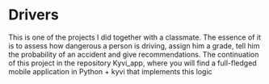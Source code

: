 # Drivers

This is one of the projects I did together with a classmate. The essence of it is to assess how dangerous a person is driving, assign him a grade, tell him 
the probability of an accident and give recommendations. The continuation of this project in the repository Kyvi_app, where you will find a full-fledged mobile 
application in Python + kyvi that implements this logic
